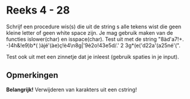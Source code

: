 # Reeks 4 - 28
Schrijf een procedure wis(s) die uit de string s alle tekens wist die geen kleine letter of geen white space zijn.
Je mag gebruik maken van de functies islower(char) en isspace(char). Test uit met de string
"8àd'a7!+. -)4h&!e9)b*( )àjé'(àe)ç!è4\n8g|'9è2o!43e5d/.' 2 3g*(e('d22a'(a25né'(".

Test ook uit met een zinnetje dat je inleest (gebruik spaties in je input).

## Opmerkingen
**Belangrijk!** Verwijderen van karakters uit een cstring!

